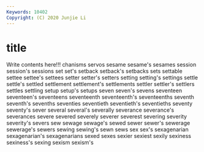 ```yaml
---
Keywords: 10402
Copyright: (C) 2020 Junjie Li
---
```


# title

Write contents here!!!
chanisms 
servos
sesame 
sesame's 
sesames 
session 
session's 
sessions 
set 
set's 
setback 
setback's
setbacks 
sets 
settable 
settee 
settee's 
settees 
setter 
setter's 
setters 
setting
setting's 
settings 
settle 
settle's 
settled 
settlement 
settlement's 
settlements 
settler 
settler's
settlers 
settles 
settling 
setup 
setup's 
setups 
seven 
seven's 
sevens 
seventeen
seventeen's 
seventeens 
seventeenth 
seventeenth's 
seventeenths 
seventh 
seventh's 
sevenths 
seventies 
seventieth
seventieth's 
seventieths 
seventy 
seventy's 
sever 
several 
several's 
severally 
severance 
severance's
severances 
severe 
severed 
severely 
severer 
severest 
severing 
severity 
severity's 
severs
sew 
sewage 
sewage's 
sewed 
sewer 
sewer's 
sewerage 
sewerage's 
sewers 
sewing
sewing's 
sewn 
sews 
sex 
sex's 
sexagenarian 
sexagenarian's 
sexagenarians 
sexed 
sexes
sexier 
sexiest 
sexily 
sexiness 
sexiness's 
sexing 
sexism 
sexism's 
